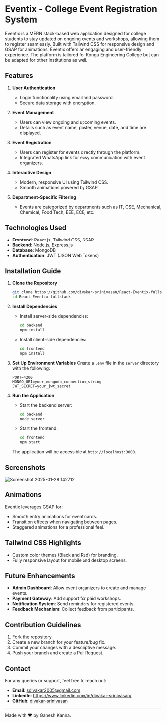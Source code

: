 # Eventix - College Event Registration System

Eventix is a MERN stack-based web application designed for college students to stay updated on ongoing events and workshops, allowing them to register seamlessly. Built with Tailwind CSS for responsive design and GSAP for animations, Eventix offers an engaging and user-friendly experience. The platform is tailored for Kongu Engineering College but can be adapted for other institutions as well.

## Features

1. **User Authentication**
   - Login functionality using email and password.
   - Secure data storage with encryption.

2. **Event Management**
   - Users can view ongoing and upcoming events.
   - Details such as event name, poster, venue, date, and time are displayed.

3. **Event Registration**
   - Users can register for events directly through the platform.
   - Integrated WhatsApp link for easy communication with event organizers.

4. **Interactive Design**
   - Modern, responsive UI using Tailwind CSS.
   - Smooth animations powered by GSAP.

5. **Department-Specific Filtering**
   - Events are categorized by departments such as IT, CSE, Mechanical, Chemical, Food Tech, EEE, ECE, etc.

## Technologies Used

- **Frontend**: React.js, Tailwind CSS, GSAP
- **Backend**: Node.js, Express.js
- **Database**: MongoDB
- **Authentication**: JWT (JSON Web Tokens)

## Installation Guide

1. **Clone the Repository**
   ```bash
   git clone https://github.com/divakar-srinivasan/React-Eventix-fullstack.git
   cd React-Eventix-fullstack
   ```

2. **Install Dependencies**
   - Install server-side dependencies:
     ```bash
     cd backend
     npm install
     ```
   - Install client-side dependencies:
     ```bash
     cd frontend
     npm install
     ```

3. **Set Up Environment Variables**
   Create a `.env` file in the `server` directory with the following:
   ```env
   PORT=4200
   MONGO_URI=your_mongodb_connection_string
   JWT_SECRET=your_jwt_secret
   ```

4. **Run the Application**
   - Start the backend server:
     ```bash
     cd backend
     node server
     ```
   - Start the frontend:
     ```bash
     cd frontend
     npm start
     ```

   The application will be accessible at `http://localhost:3000`.

## Screenshots
![Screenshot 2025-01-28 142712](https://github.com/user-attachments/assets/1cecb715-039f-4446-a323-68015c179ac7)

## Animations

Eventix leverages GSAP for:
- Smooth entry animations for event cards.
- Transition effects when navigating between pages.
- Staggered animations for a professional feel.

## Tailwind CSS Highlights
- Custom color themes (Black and Red) for branding.
- Fully responsive layout for mobile and desktop screens.

## Future Enhancements
- **Admin Dashboard**: Allow event organizers to create and manage events.
- **Payment Gateway**: Add support for paid workshops.
- **Notification System**: Send reminders for registered events.
- **Feedback Mechanism**: Collect feedback from participants.

## Contribution Guidelines

1. Fork the repository.
2. Create a new branch for your feature/bug fix.
3. Commit your changes with a descriptive message.
4. Push your branch and create a Pull Request.


## Contact

For any queries or support, feel free to reach out:
- **Email**: sdivakar2005@gmail.com
- **LinkedIn**: https://www.linkedin.com/in/divakar-srinivasan/
- **GitHub**: [divakar-srinivasan](https://github.com/divakar-srinivasan)

---

Made with ❤️ by Ganesh Kanna.

